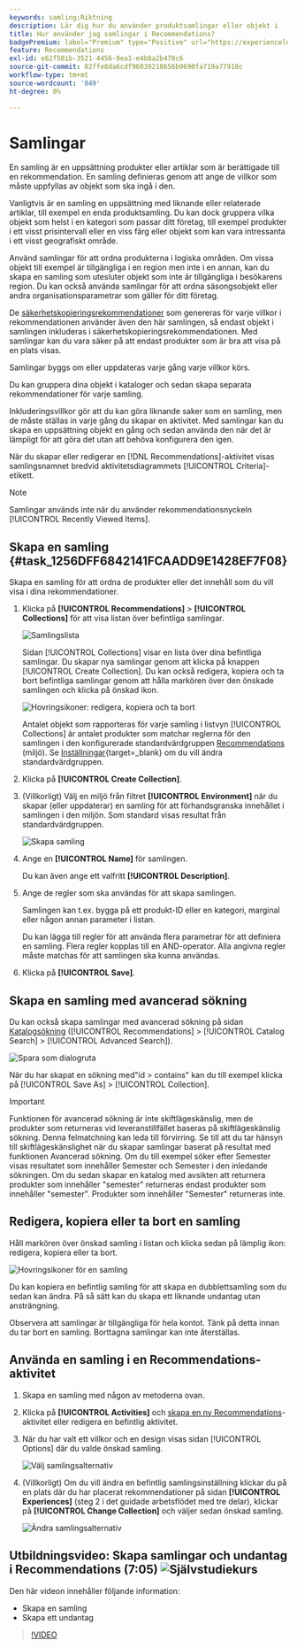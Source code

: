 ```yaml
---
keywords: samling;Riktning
description: Lär dig hur du använder produktsamlingar eller objekt i  [!DNL Target Recommendations].
title: Hur använder jag samlingar i Recommendations?
badgePremium: label="Premium" type="Positive" url="https://experienceleague.adobe.com/docs/target/using/introduction/intro.html?lang=en#premium newtab=true" tooltip="Se vad som ingår i Target Premium."
feature: Recommendations
exl-id: e62f501b-3521-4456-9ea1-e4b8a2b478c6
source-git-commit: 02ffe8da6cdf96039218656b9690fa719a77910c
workflow-type: tm+mt
source-wordcount: '849'
ht-degree: 0%

---
```


# Samlingar

En samling är en uppsättning produkter eller artiklar som är berättigade till en rekommendation. En samling definieras genom att ange de villkor som måste uppfyllas av objekt som ska ingå i den.

Vanligtvis är en samling en uppsättning med liknande eller relaterade artiklar, till exempel en enda produktsamling. Du kan dock gruppera vilka objekt som helst i en kategori som passar ditt företag, till exempel produkter i ett visst prisintervall eller en viss färg eller objekt som kan vara intressanta i ett visst geografiskt område.

Använd samlingar för att ordna produkterna i logiska områden. Om vissa objekt till exempel är tillgängliga i en region men inte i en annan, kan du skapa en samling som utesluter objekt som inte är tillgängliga i besökarens region. Du kan också använda samlingar för att ordna säsongsobjekt eller andra organisationsparametrar som gäller för ditt företag.

De [säkerhetskopieringsrekommendationer](/help/main/c-recommendations/c-algorithms/backup-recs.md) som genereras för varje villkor i rekommendationen använder även den här samlingen, så endast objekt i samlingen inkluderas i säkerhetskopieringsrekommendationen. Med samlingar kan du vara säker på att endast produkter som är bra att visa på en plats visas.

Samlingar byggs om eller uppdateras varje gång varje villkor körs.

Du kan gruppera dina objekt i kataloger och sedan skapa separata rekommendationer för varje samling.

Inkluderingsvillkor gör att du kan göra liknande saker som en samling, men de måste ställas in varje gång du skapar en aktivitet. Med samlingar kan du skapa en uppsättning objekt en gång och sedan använda den när det är lämpligt för att göra det utan att behöva konfigurera den igen.

När du skapar eller redigerar en [!DNL Recommendations]-aktivitet visas samlingsnamnet bredvid aktivitetsdiagrammets [!UICONTROL Criteria]-etikett.

>[!NOTE]
>
>Samlingar används inte när du använder rekommendationsnyckeln [!UICONTROL Recently Viewed Items].

## Skapa en samling {#task_1256DFF6842141FCAADD9E1428EF7F08}

Skapa en samling för att ordna de produkter eller det innehåll som du vill visa i dina rekommendationer.

1. Klicka på **[!UICONTROL Recommendations]** > **[!UICONTROL Collections]** för att visa listan över befintliga samlingar.

   ![Samlingslista](assets/collections_list.png)

   Sidan [!UICONTROL Collections] visar en lista över dina befintliga samlingar. Du skapar nya samlingar genom att klicka på knappen [!UICONTROL Create Collection]. Du kan också redigera, kopiera och ta bort befintliga samlingar genom att hålla markören över den önskade samlingen och klicka på önskad ikon.

   ![Hovringsikoner: redigera, kopiera och ta bort](/help/main/c-recommendations/c-products/assets/hover-icons.png)

   Antalet objekt som rapporteras för varje samling i listvyn [!UICONTROL Collections] är antalet produkter som matchar reglerna för den samlingen i den konfigurerade standardvärdgruppen [Recommendations](/help/main/administrating-target/hosts.md) (miljö). Se [Inställningar](https://experienceleague.adobe.com/docs/target-dev/developer/recommendations.html){target=_blank} om du vill ändra standardvärdgruppen.

1. Klicka på **[!UICONTROL Create Collection]**.

1. (Villkorligt) Välj en miljö från filtret **[!UICONTROL Environment]** när du skapar (eller uppdaterar) en samling för att förhandsgranska innehållet i samlingen i den miljön. Som standard visas resultat från standardvärdgruppen.

   ![Skapa samling](/help/main/c-recommendations/c-products/assets/CreateCollection.png)

1. Ange en **[!UICONTROL Name]** för samlingen.

   Du kan även ange ett valfritt **[!UICONTROL Description]**.

1. Ange de regler som ska användas för att skapa samlingen.

   Samlingen kan t.ex. bygga på ett produkt-ID eller en kategori, marginal eller någon annan parameter i listan.

   Du kan lägga till regler för att använda flera parametrar för att definiera en samling. Flera regler kopplas till en AND-operator. Alla angivna regler måste matchas för att samlingen ska kunna användas.

1. Klicka på **[!UICONTROL Save]**.

## Skapa en samling med avancerad sökning

Du kan också skapa samlingar med avancerad sökning på sidan [Katalogsökning](/help/main/c-recommendations/c-products/catalog-search.md#save-as) ([!UICONTROL Recommendations] > [!UICONTROL Catalog Search] > [!UICONTROL Advanced Search]).

![Spara som dialogruta](/help/main/c-recommendations/c-products/assets/save-as.png)

När du har skapat en sökning med&quot;id > contains&quot; kan du till exempel klicka på [!UICONTROL Save As] > [!UICONTROL Collection].

>[!IMPORTANT]
>
>Funktionen för avancerad sökning är inte skiftlägeskänslig, men de produkter som returneras vid leveranstillfället baseras på skiftlägeskänslig sökning. Denna felmatchning kan leda till förvirring. Se till att du tar hänsyn till skiftlägeskänslighet när du skapar samlingar baserat på resultat med funktionen Avancerad sökning. Om du till exempel söker efter Semester visas resultatet som innehåller Semester och Semester i den inledande sökningen. Om du sedan skapar en katalog med avsikten att returnera produkter som innehåller &quot;semester&quot; returneras endast produkter som innehåller &quot;semester&quot;. Produkter som innehåller &quot;Semester&quot; returneras inte.

## Redigera, kopiera eller ta bort en samling

Håll markören över önskad samling i listan och klicka sedan på lämplig ikon: redigera, kopiera eller ta bort.

![Hovringsikoner för en samling](/help/main/c-recommendations/c-products/assets/hover-collections.png)

Du kan kopiera en befintlig samling för att skapa en dubblettsamling som du sedan kan ändra. På så sätt kan du skapa ett liknande undantag utan ansträngning.

Observera att samlingar är tillgängliga för hela kontot. Tänk på detta innan du tar bort en samling. Borttagna samlingar kan inte återställas.

## Använda en samling i en Recommendations-aktivitet

1. Skapa en samling med någon av metoderna ovan.

1. Klicka på **[!UICONTROL Activities]** och [skapa en ny Recommendations](/help/main/c-recommendations/t-create-recs-activity/create-recs-activity.md)-aktivitet eller redigera en befintlig aktivitet.

1. När du har valt ett villkor och en design visas sidan [!UICONTROL Options] där du valde önskad samling.

   ![Välj samlingsalternativ](/help/main/c-recommendations/c-products/assets/choose-collection.png)

1. (Villkorligt) Om du vill ändra en befintlig samlingsinställning klickar du på en plats där du har placerat rekommendationer på sidan **[!UICONTROL Experiences]** (steg 2 i det guidade arbetsflödet med tre delar), klickar på **[!UICONTROL Change Collection]** och väljer sedan önskad samling.

   ![Ändra samlingsalternativ](/help/main/c-recommendations/c-products/assets/change-collection.png)

## Utbildningsvideo: Skapa samlingar och undantag i Recommendations (7:05) ![Självstudiekurs](/help/main/assets/tutorial.png)

Den här videon innehåller följande information:

* Skapa en samling
* Skapa ett undantag

>[!VIDEO](https://video.tv.adobe.com/v/27689)
